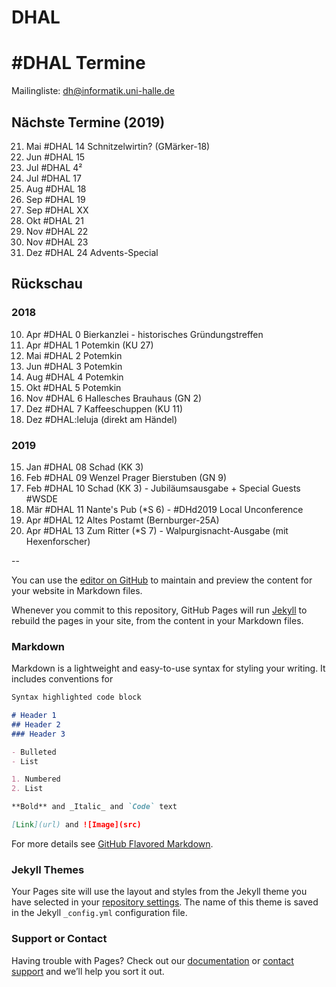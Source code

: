 # DHAL

# #DHAL Termine

Mailingliste: dh@informatik.uni-halle.de

## Nächste Termine (2019)

21. Mai #DHAL 14 Schnitzelwirtin? (GMärker-18)
11. Jun #DHAL 15
02. Jul #DHAL 4²
23. Jul #DHAL 17
13. Aug #DHAL 18
03. Sep #DHAL 19
24. Sep #DHAL XX
15. Okt #DHAL 21
05. Nov #DHAL 22
26. Nov #DHAL 23
17. Dez #DHAL 24 Advents-Special

## Rückschau

### 2018

10. Apr #DHAL 0 Bierkanzlei - historisches Gründungstreffen
17. Apr #DHAL 1 Potemkin (KU 27)
08. Mai #DHAL 2 Potemkin
29. Jun #DHAL 3 Potemkin
21. Aug #DHAL 4 Potemkin
16. Okt #DHAL 5 Potemkin
13. Nov #DHAL 6 Hallesches Brauhaus (GN 2)
04. Dez #DHAL 7 Kaffeeschuppen (KU 11)
18. Dez #DHAL:leluja (direkt am Händel)

### 2019

15. Jan #DHAL 08 Schad (KK 3)
02. Feb #DHAL 09 Wenzel Prager Bierstuben (GN 9)
26. Feb #DHAL 10 Schad (KK 3) - Jubiläumsausgabe + Special Guests #WSDE
19. Mär #DHAL 11 Nante's Pub (*S 6) - #DHd2019 Local Unconference
09. Apr #DHAL 12 Altes Postamt (Bernburger-25A)
30. Apr #DHAL 13 Zum Ritter (*S 7) - Walpurgisnacht-Ausgabe (mit Hexenforscher)


--

You can use the [editor on GitHub](https://github.com/torstenroeder/dhal/edit/master/index.md) to maintain and preview the content for your website in Markdown files.

Whenever you commit to this repository, GitHub Pages will run [Jekyll](https://jekyllrb.com/) to rebuild the pages in your site, from the content in your Markdown files.

### Markdown

Markdown is a lightweight and easy-to-use syntax for styling your writing. It includes conventions for

```markdown
Syntax highlighted code block

# Header 1
## Header 2
### Header 3

- Bulleted
- List

1. Numbered
2. List

**Bold** and _Italic_ and `Code` text

[Link](url) and ![Image](src)
```

For more details see [GitHub Flavored Markdown](https://guides.github.com/features/mastering-markdown/).

### Jekyll Themes

Your Pages site will use the layout and styles from the Jekyll theme you have selected in your [repository settings](https://github.com/torstenroeder/dhal/settings). The name of this theme is saved in the Jekyll `_config.yml` configuration file.

### Support or Contact

Having trouble with Pages? Check out our [documentation](https://help.github.com/categories/github-pages-basics/) or [contact support](https://github.com/contact) and we’ll help you sort it out.
